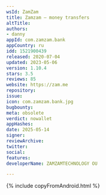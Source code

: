 ```yaml
---
wsId: ZamZam
title: Zamzam – money transfers
altTitle: 
authors:
- danny
appId: com.zamzam.bank
appCountry: ru
idd: 1521900439
released: 2020-07-04
updated: 2023-05-06
version: 1.10.4
stars: 3.5
reviews: 85
website: https://zam.me
repository: 
issue: 
icon: com.zamzam.bank.jpg
bugbounty: 
meta: obsolete
verdict: nowallet
appHashes: 
date: 2025-05-14
signer: 
reviewArchive: 
twitter: 
social: 
features: 
developerName: ZAMZAMTECHNOLOGY OU

---
```


{% include copyFromAndroid.html %}